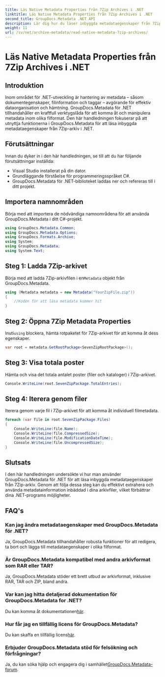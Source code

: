 ```yaml
---
title: Läs Native Metadata Properties från 7Zip Archives i .NET
linktitle: Läs Native Metadata Properties från 7Zip Archives i .NET
second_title: GroupDocs.Metadata .NET API
description: Lär dig hur du läser inbyggda metadataegenskaper från 7Zip-arkiv med GroupDocs.Metadata för .NET. Förbättra din .NET-applikations datahanteringsfunktioner.
weight: 11
url: /sv/net/archive-metadata/read-native-metadata-7zip-archives/
---
```


# Läs Native Metadata Properties från 7Zip Archives i .NET

## Introduktion
Inom området för .NET-utveckling är hantering av metadata – såsom dokumentegenskaper, filinformation och taggar – avgörande för effektiv dataorganisation och hämtning. GroupDocs.Metadata för .NET tillhandahåller en kraftfull verktygslåda för att komma åt och manipulera metadata inom olika filformat. Den här handledningen fokuserar på att utnyttja funktionerna i GroupDocs.Metadata för att läsa inbyggda metadataegenskaper från 7Zip-arkiv i .NET. 
## Förutsättningar
Innan du dyker in i den här handledningen, se till att du har följande förutsättningar inställda:
- Visual Studio installerat på din dator.
- Grundläggande förståelse för programmeringsspråket C#.
- GroupDocs.Metadata för .NET-biblioteket laddas ner och refereras till i ditt projekt.

## Importera namnområden
Börja med att importera de nödvändiga namnområdena för att använda GroupDocs.Metadata i ditt C#-projekt.
```csharp
using GroupDocs.Metadata.Common;
using GroupDocs.Metadata.Options;
using GroupDocs.Formats.Archive;
using System;
using GroupDocs.Metadata;
using System.Text;
```
## Steg 1: Ladda 7Zip-arkivet
 Börja med att ladda 7Zip-arkivfilen i en`Metadata` objekt från GroupDocs.Metadata.
```csharp
using (Metadata metadata = new Metadata("YourZipFile.zip"))
{
    //Koden för att läsa metadata kommer hit
}
```
## Steg 2: Öppna 7Zip Metadata Properties
 Inuti`using` blockera, hämta rotpaketet för 7Zip-arkivet för att komma åt dess egenskaper.
```csharp
var root = metadata.GetRootPackage<SevenZipRootPackage>();
```
## Steg 3: Visa totala poster
Hämta och visa det totala antalet poster (filer och kataloger) i 7Zip-arkivet.
```csharp
Console.WriteLine(root.SevenZipPackage.TotalEntries);
```
## Steg 4: Iterera genom filer
Iterera genom varje fil i 7Zip-arkivet för att komma åt individuell filmetadata.
```csharp
foreach (var file in root.SevenZipPackage.Files)
{
    Console.WriteLine(file.Name);
    Console.WriteLine(file.CompressedSize);
    Console.WriteLine(file.ModificationDateTime);
    Console.WriteLine(file.UncompressedSize);
}
```

## Slutsats
I den här handledningen undersökte vi hur man använder GroupDocs.Metadata för .NET för att läsa inbyggda metadataegenskaper från 7Zip-arkiv. Genom att följa dessa steg kan du effektivt extrahera och använda metadatainformation inbäddad i dina arkivfiler, vilket förbättrar dina .NET-programs möjligheter.

## FAQ's
### Kan jag ändra metadataegenskaper med GroupDocs.Metadata för .NET?
Ja, GroupDocs.Metadata tillhandahåller robusta funktioner för att redigera, ta bort och lägga till metadataegenskaper i olika filformat.
### Är GroupDocs.Metadata kompatibel med andra arkivformat som RAR eller TAR?
Ja, GroupDocs.Metadata stöder ett brett utbud av arkivformat, inklusive RAR, TAR och ZIP, bland andra.
### Var kan jag hitta detaljerad dokumentation för GroupDocs.Metadata for .NET?
 Du kan komma åt dokumentationen[här](https://tutorials.groupdocs.com/metadata/net/).
### Hur får jag en tillfällig licens för GroupDocs.Metadata?
 Du kan skaffa en tillfällig licens[här](https://purchase.groupdocs.com/temporary-license/).
### Erbjuder GroupDocs.Metadata stöd för felsökning och förfrågningar?
 Ja, du kan söka hjälp och engagera dig i samhället[GroupDocs.Metadata-forum](https://forum.groupdocs.com/c/metadata/14).